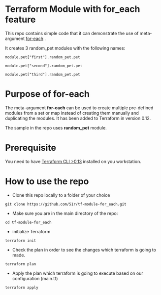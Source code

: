# Terraform Module with for_each feature
This repo contains simple code that it can demonstrate the use of meta-argument [for-each](https://www.terraform.io/language/meta-arguments/for_each) . 

It creates 3 random_pet modules with the following names:

`module.pet["first"].random_pet.pet`

`module.pet["second"].random_pet.pet`

`module.pet["third"].random_pet.pet`

# Purpose of for-each

The meta-argument **for-each** can be used to create multiple pre-defined modules from a set or map instead of creating them manually and duplicating the modules. It has been added to Terraform in version 0.12.

The sample in the repo uses **random_pet** module. 

# Prerequisite
You need to have [Terraform CLI >0.13](https://learn.hashicorp.com/tutorials/terraform/install-cli) installed on you workstation. 

# How to use the repo

* Clone this repo locally to a folder of your choice
```
git clone https://github.com/51r/tf-module-for_each.git
```

* Make sure you are in the main directory of the repo:
```
cd tf-module-for_each
```

* initialize Terraform  
```
terraform init
```

* Check the plan in order to see the changes which terraform is going to made.
```
terraform plan
```

* Apply the plan which terraform is going to execute based on our configuration (main.tf)
```
terraform apply
```

